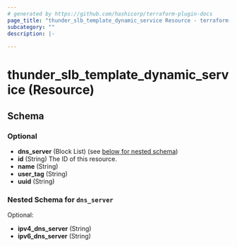 ```yaml
---
# generated by https://github.com/hashicorp/terraform-plugin-docs
page_title: "thunder_slb_template_dynamic_service Resource - terraform-provider-thunder"
subcategory: ""
description: |-
  
---
```


# thunder_slb_template_dynamic_service (Resource)





<!-- schema generated by tfplugindocs -->
## Schema

### Optional

- **dns_server** (Block List) (see [below for nested schema](#nestedblock--dns_server))
- **id** (String) The ID of this resource.
- **name** (String)
- **user_tag** (String)
- **uuid** (String)

<a id="nestedblock--dns_server"></a>
### Nested Schema for `dns_server`

Optional:

- **ipv4_dns_server** (String)
- **ipv6_dns_server** (String)


